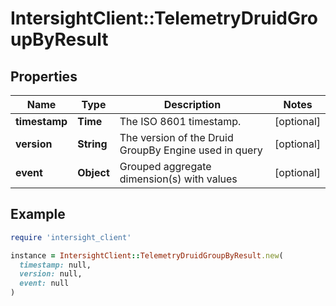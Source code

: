 # IntersightClient::TelemetryDruidGroupByResult

## Properties

| Name | Type | Description | Notes |
| ---- | ---- | ----------- | ----- |
| **timestamp** | **Time** | The ISO 8601 timestamp. | [optional] |
| **version** | **String** | The version of the Druid GroupBy Engine used in query | [optional] |
| **event** | **Object** | Grouped aggregate dimension(s) with values | [optional] |

## Example

```ruby
require 'intersight_client'

instance = IntersightClient::TelemetryDruidGroupByResult.new(
  timestamp: null,
  version: null,
  event: null
)
```

